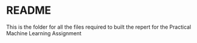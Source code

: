 README
======

This is the folder for all the files required to built the repert for the Practical Machine Learning Assignment
